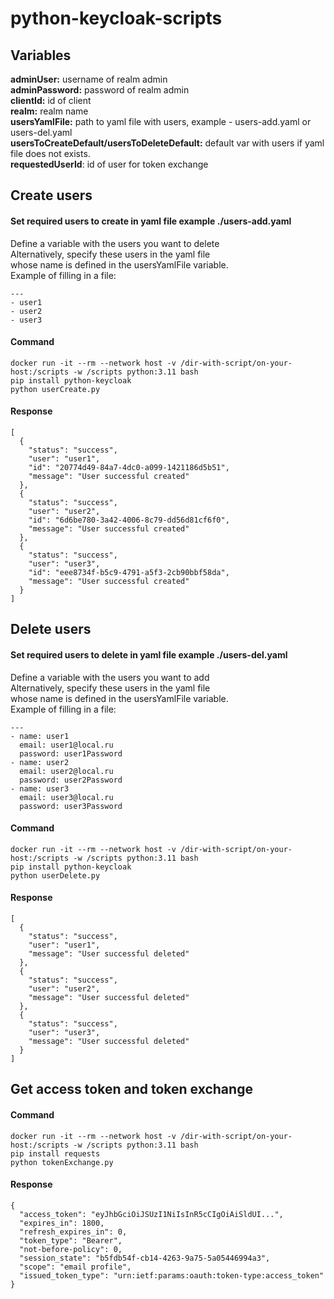 # python-keycloak-scripts

## Variables
**adminUser:** username of realm admin </br>
**adminPassword:** password of realm admin </br>
**clientId:** id of client </br>
**realm:** realm name </br>
**usersYamlFile:** path to yaml file with users, example - users-add.yaml or users-del.yaml </br>
**usersToCreateDefault/usersToDeleteDefault:** default var with users if yaml file does not exists. </br>
**requestedUserId**: id of user for token exchange


## Create users
#### Set required users to create in yaml file example ./users-add.yaml
Define a variable with the users you want to delete </br>
Alternatively, specify these users in the yaml file </br>
whose name is defined in the usersYamlFile variable. </br>
Example of filling in a file:
```
---
- user1
- user2
- user3
```
#### Command
```
docker run -it --rm --network host -v /dir-with-script/on-your-host:/scripts -w /scripts python:3.11 bash
pip install python-keycloak
python userCreate.py

```
#### Response
```
[
  {
    "status": "success",
    "user": "user1",
    "id": "20774d49-84a7-4dc0-a099-1421186d5b51",
    "message": "User successful created"
  },
  {
    "status": "success",
    "user": "user2",
    "id": "6d6be780-3a42-4006-8c79-dd56d81cf6f0",
    "message": "User successful created"
  },
  {
    "status": "success",
    "user": "user3",
    "id": "eee8734f-b5c9-4791-a5f3-2cb90bbf58da",
    "message": "User successful created"
  }
]
```

## Delete users
#### Set required users to delete in yaml file example ./users-del.yaml
Define a variable with the users you want to add </br>
Alternatively, specify these users in the yaml file </br>
whose name is defined in the usersYamlFile variable. </br>
Example of filling in a file:
```
---
- name: user1
  email: user1@local.ru
  password: user1Password
- name: user2
  email: user2@local.ru
  password: user2Password
- name: user3
  email: user3@local.ru
  password: user3Password
```
#### Command
```
docker run -it --rm --network host -v /dir-with-script/on-your-host:/scripts -w /scripts python:3.11 bash
pip install python-keycloak
python userDelete.py
```
#### Response
```
[
  {
    "status": "success",
    "user": "user1",
    "message": "User successful deleted"
  },
  {
    "status": "success",
    "user": "user2",
    "message": "User successful deleted"
  },
  {
    "status": "success",
    "user": "user3",
    "message": "User successful deleted"
  }
]
```

## Get access token and token exchange
#### Command
```
docker run -it --rm --network host -v /dir-with-script/on-your-host:/scripts -w /scripts python:3.11 bash
pip install requests
python tokenExchange.py
```
#### Response
```
{
  "access_token": "eyJhbGciOiJSUzI1NiIsInR5cCIgOiAiSldUI...",
  "expires_in": 1800,
  "refresh_expires_in": 0,
  "token_type": "Bearer",
  "not-before-policy": 0,
  "session_state": "b5fdb54f-cb14-4263-9a75-5a05446994a3",
  "scope": "email profile",
  "issued_token_type": "urn:ietf:params:oauth:token-type:access_token"
}
```

